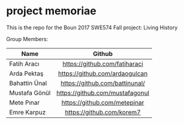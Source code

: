 # project memoriae
This is the repo for the Boun 2017 SWE574 Fall project: Living History

Group Members:

| Name          | Github        | 
| ------------- |:-------------:|
| Fatih Aracı   | https://github.com/fatiharaci  |
| Arda Pektaş   | https://github.com/ardaogulcan |
| Bahattin Ünal | https://github.com/battinunal/ |
| Mustafa Gönül | https://github.com/mustafagonul|
| Mete Pınar    | https://github.com/metepinar   |
| Emre Karpuz   | https://github.com/korem7      |
